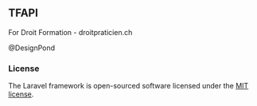 ## TFAPI

For Droit Formation - droitpraticien.ch

@DesignPond

### License

The Laravel framework is open-sourced software licensed under the [MIT license](http://opensource.org/licenses/MIT).

